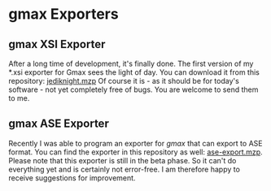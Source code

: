 # gmax Exporters

## gmax XSI Exporter

After a long time of development, it's finally done. The first version of my \*.xsi exporter for Gmax sees the light of day. You can download it from this repository: [jediknight.mzp](../../jediknight.mzp) Of course it is - as it should be for today's software - not yet completely free of bugs. You are welcome to send them to me.

## gmax ASE Exporter

Recently I was able to program an exporter for *gmax* that can export to ASE format. You can find the exporter in this repository as well: [ase-export.mzp](../../ase-export.mzp). Please note that this exporter is still in the beta phase. So it can't do everything yet and is certainly not error-free. I am therefore happy to receive suggestions for improvement.
